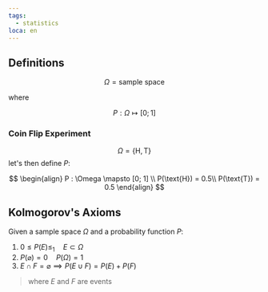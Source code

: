 ```yaml
---
tags:
  - statistics
loca: en
---
```


## Definitions

$$
\Omega = \text{sample space}
$$

where

$$
P : \Omega \mapsto [0; 1]
$$

### Coin Flip Experiment

$$
\Omega = \{ \text{H}, \text{T} \}
$$
let's then define $P$:

$$
\begin{align}
P : \Omega \mapsto [0; 1] \\
P(\text{H}) = 0.5\\
P(\text{T}) = 0.5
\end{align}
$$

## Kolmogorov's Axioms

Given a sample space $\Omega$ and a probability function $P$:

1. $0\leq P(E)\leq_{1} \quad E \subset \Omega$
2. $P(\varnothing) = 0 \quad P(\Omega) = 1$
3. $E \cap F = \varnothing \implies P(E \cup F) = P(E) + P(F)$

> where $E$ and $F$ are events


